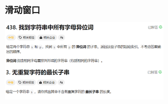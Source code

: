 # 滑动窗口

<img src="./assets/image-20240118013926127.png" alt="image-20240118013926127" style="zoom:80%;" align="left" />

<img src="./assets/image-20240118013939119.png" alt="image-20240118013939119" style="zoom:80%;" align="left" />